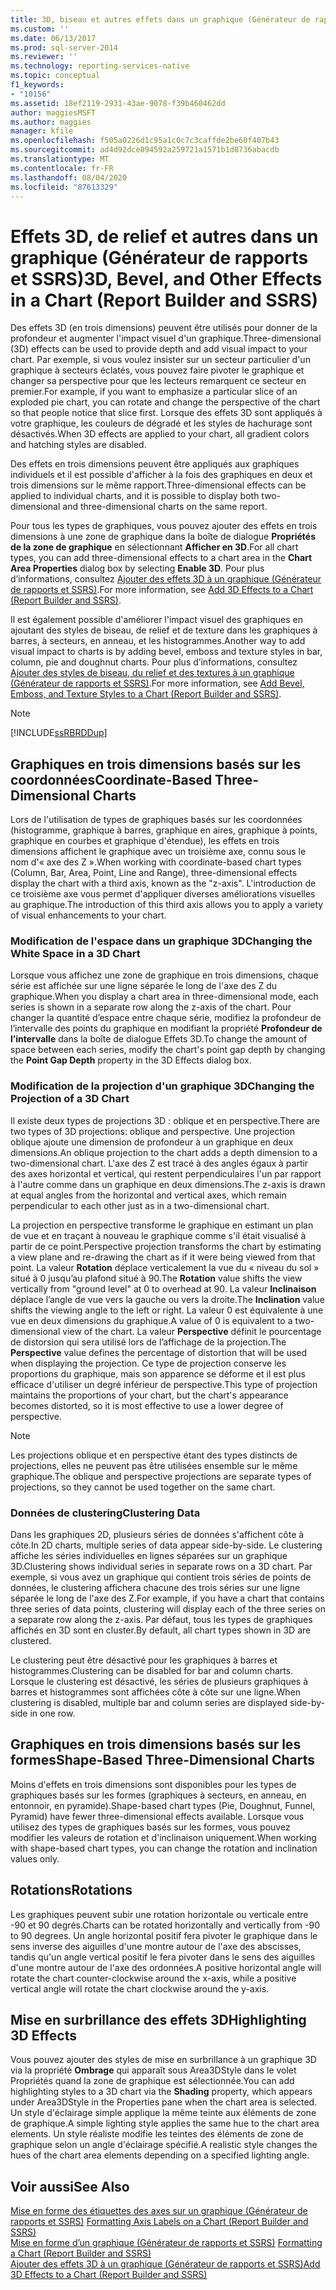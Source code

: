 ```yaml
---
title: 3D, biseau et autres effets dans un graphique (Générateur de rapports et SSRS) | Microsoft Docs
ms.custom: ''
ms.date: 06/13/2017
ms.prod: sql-server-2014
ms.reviewer: ''
ms.technology: reporting-services-native
ms.topic: conceptual
f1_keywords:
- "10156"
ms.assetid: 18ef2119-2931-43ae-9078-f39b460462dd
author: maggiesMSFT
ms.author: maggies
manager: kfile
ms.openlocfilehash: f505a0226d1c95a1c0c7c3caffde2be60f407b43
ms.sourcegitcommit: ad4d92dce894592a259721a1571b1d8736abacdb
ms.translationtype: MT
ms.contentlocale: fr-FR
ms.lasthandoff: 08/04/2020
ms.locfileid: "87613329"
---
```

# <a name="3d-bevel-and-other-effects-in-a-chart-report-builder-and-ssrs"></a><span data-ttu-id="dbf08-102">Effets 3D, de relief et autres dans un graphique (Générateur de rapports et SSRS)</span><span class="sxs-lookup"><span data-stu-id="dbf08-102">3D, Bevel, and Other Effects in a Chart (Report Builder and SSRS)</span></span>
  <span data-ttu-id="dbf08-103">Des effets 3D (en trois dimensions) peuvent être utilisés pour donner de la profondeur et augmenter l'impact visuel d'un graphique.</span><span class="sxs-lookup"><span data-stu-id="dbf08-103">Three-dimensional (3D) effects can be used to provide depth and add visual impact to your chart.</span></span> <span data-ttu-id="dbf08-104">Par exemple, si vous voulez insister sur un secteur particulier d'un graphique à secteurs éclatés, vous pouvez faire pivoter le graphique et changer sa perspective pour que les lecteurs remarquent ce secteur en premier.</span><span class="sxs-lookup"><span data-stu-id="dbf08-104">For example, if you want to emphasize a particular slice of an exploded pie chart, you can rotate and change the perspective of the chart so that people notice that slice first.</span></span> <span data-ttu-id="dbf08-105">Lorsque des effets 3D sont appliqués à votre graphique, les couleurs de dégradé et les styles de hachurage sont désactivés.</span><span class="sxs-lookup"><span data-stu-id="dbf08-105">When 3D effects are applied to your chart, all gradient colors and hatching styles are disabled.</span></span>  
  
 <span data-ttu-id="dbf08-106">Des effets en trois dimensions peuvent être appliqués aux graphiques individuels et il est possible d'afficher à la fois des graphiques en deux et trois dimensions sur le même rapport.</span><span class="sxs-lookup"><span data-stu-id="dbf08-106">Three-dimensional effects can be applied to individual charts, and it is possible to display both two-dimensional and three-dimensional charts on the same report.</span></span>  
  
 <span data-ttu-id="dbf08-107">Pour tous les types de graphiques, vous pouvez ajouter des effets en trois dimensions à une zone de graphique dans la boîte de dialogue **Propriétés de la zone de graphique** en sélectionnant **Afficher en 3D**.</span><span class="sxs-lookup"><span data-stu-id="dbf08-107">For all chart types, you can add three-dimensional effects to a chart area in the **Chart Area Properties** dialog box by selecting **Enable 3D**.</span></span> <span data-ttu-id="dbf08-108">Pour plus d’informations, consultez [Ajouter des effets 3D à un graphique &#40;Générateur de rapports et SSRS&#41;](chart-effects-add-3d-effects-report-builder.md).</span><span class="sxs-lookup"><span data-stu-id="dbf08-108">For more information, see [Add 3D Effects to a Chart &#40;Report Builder and SSRS&#41;](chart-effects-add-3d-effects-report-builder.md).</span></span>  
  
 <span data-ttu-id="dbf08-109">Il est également possible d'améliorer l'impact visuel des graphiques en ajoutant des styles de biseau, de relief et de texture dans les graphiques à barres, à secteurs, en anneau, et les histogrammes.</span><span class="sxs-lookup"><span data-stu-id="dbf08-109">Another way to add visual impact to charts is by adding bevel, emboss and texture styles in bar, column, pie and doughnut charts.</span></span> <span data-ttu-id="dbf08-110">Pour plus d’informations, consultez [Ajouter des styles de biseau, du relief et des textures à un graphique &#40;Générateur de rapports et SSRS&#41;](chart-effects-add-bevel-emboss-or-texture-report-builder.md).</span><span class="sxs-lookup"><span data-stu-id="dbf08-110">For more information, see [Add Bevel, Emboss, and Texture Styles to a Chart &#40;Report Builder and SSRS&#41;](chart-effects-add-bevel-emboss-or-texture-report-builder.md).</span></span>  
  
> [!NOTE]  
>  [!INCLUDE[ssRBRDDup](../../includes/ssrbrddup-md.md)]  
  
## <a name="coordinate-based-three-dimensional-charts"></a><span data-ttu-id="dbf08-111">Graphiques en trois dimensions basés sur les coordonnées</span><span class="sxs-lookup"><span data-stu-id="dbf08-111">Coordinate-Based Three-Dimensional Charts</span></span>  
 <span data-ttu-id="dbf08-112">Lors de l'utilisation de types de graphiques basés sur les coordonnées (histogramme, graphique à barres, graphique en aires, graphique à points, graphique en courbes et graphique d'étendue), les effets en trois dimensions affichent le graphique avec un troisième axe, connu sous le nom d'« axe des Z ».</span><span class="sxs-lookup"><span data-stu-id="dbf08-112">When working with coordinate-based chart types (Column, Bar, Area, Point, Line and Range), three-dimensional effects display the chart with a third axis, known as the "z-axis".</span></span> <span data-ttu-id="dbf08-113">L'introduction de ce troisième axe vous permet d'appliquer diverses améliorations visuelles au graphique.</span><span class="sxs-lookup"><span data-stu-id="dbf08-113">The introduction of this third axis allows you to apply a variety of visual enhancements to your chart.</span></span>  
  
### <a name="changing-the-white-space-in-a-3d-chart"></a><span data-ttu-id="dbf08-114">Modification de l'espace dans un graphique 3D</span><span class="sxs-lookup"><span data-stu-id="dbf08-114">Changing the White Space in a 3D Chart</span></span>  
 <span data-ttu-id="dbf08-115">Lorsque vous affichez une zone de graphique en trois dimensions, chaque série est affichée sur une ligne séparée le long de l'axe des Z du graphique.</span><span class="sxs-lookup"><span data-stu-id="dbf08-115">When you display a chart area in three-dimensional mode, each series is shown in a separate row along the z-axis of the chart.</span></span> <span data-ttu-id="dbf08-116">Pour changer la quantité d’espace entre chaque série, modifiez la profondeur de l’intervalle des points du graphique en modifiant la propriété **Profondeur de l’intervalle** dans la boîte de dialogue Effets 3D.</span><span class="sxs-lookup"><span data-stu-id="dbf08-116">To change the amount of space between each series, modify the chart's point gap depth by changing the **Point Gap Depth** property in the 3D Effects dialog box.</span></span>  
  
### <a name="changing-the-projection-of-a-3d-chart"></a><span data-ttu-id="dbf08-117">Modification de la projection d'un graphique 3D</span><span class="sxs-lookup"><span data-stu-id="dbf08-117">Changing the Projection of a 3D Chart</span></span>  
 <span data-ttu-id="dbf08-118">Il existe deux types de projections 3D : oblique et en perspective.</span><span class="sxs-lookup"><span data-stu-id="dbf08-118">There are two types of 3D projections: oblique and perspective.</span></span> <span data-ttu-id="dbf08-119">Une projection oblique ajoute une dimension de profondeur à un graphique en deux dimensions.</span><span class="sxs-lookup"><span data-stu-id="dbf08-119">An oblique projection to the chart adds a depth dimension to a two-dimensional chart.</span></span> <span data-ttu-id="dbf08-120">L'axe des Z est tracé à des angles égaux à partir des axes horizontal et vertical, qui restent perpendiculaires l'un par rapport à l'autre comme dans un graphique en deux dimensions.</span><span class="sxs-lookup"><span data-stu-id="dbf08-120">The z-axis is drawn at equal angles from the horizontal and vertical axes, which remain perpendicular to each other just as in a two-dimensional chart.</span></span>  
  
 <span data-ttu-id="dbf08-121">La projection en perspective transforme le graphique en estimant un plan de vue et en traçant à nouveau le graphique comme s'il était visualisé à partir de ce point.</span><span class="sxs-lookup"><span data-stu-id="dbf08-121">Perspective projection transforms the chart by estimating a view plane and re-drawing the chart as if it were being viewed from that point.</span></span> <span data-ttu-id="dbf08-122">La valeur **Rotation** déplace verticalement la vue du « niveau du sol » situé à 0 jusqu’au plafond situé à 90.</span><span class="sxs-lookup"><span data-stu-id="dbf08-122">The **Rotation** value shifts the view vertically from "ground level" at 0 to overhead at 90.</span></span> <span data-ttu-id="dbf08-123">La valeur **Inclinaison** déplace l’angle de vue vers la gauche ou vers la droite.</span><span class="sxs-lookup"><span data-stu-id="dbf08-123">The **Inclination** value shifts the viewing angle to the left or right.</span></span> <span data-ttu-id="dbf08-124">La valeur 0 est équivalente à une vue en deux dimensions du graphique.</span><span class="sxs-lookup"><span data-stu-id="dbf08-124">A value of 0 is equivalent to a two-dimensional view of the chart.</span></span> <span data-ttu-id="dbf08-125">La valeur **Perspective** définit le pourcentage de distorsion qui sera utilisé lors de l’affichage de la projection.</span><span class="sxs-lookup"><span data-stu-id="dbf08-125">The **Perspective** value defines the percentage of distortion that will be used when displaying the projection.</span></span> <span data-ttu-id="dbf08-126">Ce type de projection conserve les proportions du graphique, mais son apparence se déforme et il est plus efficace d'utiliser un degré inférieur de perspective.</span><span class="sxs-lookup"><span data-stu-id="dbf08-126">This type of projection maintains the proportions of your chart, but the chart's appearance becomes distorted, so it is most effective to use a lower degree of perspective.</span></span>  
  
> [!NOTE]  
>  <span data-ttu-id="dbf08-127">Les projections oblique et en perspective étant des types distincts de projections, elles ne peuvent pas être utilisées ensemble sur le même graphique.</span><span class="sxs-lookup"><span data-stu-id="dbf08-127">The oblique and perspective projections are separate types of projections, so they cannot be used together on the same chart.</span></span>  
  
### <a name="clustering-data"></a><span data-ttu-id="dbf08-128">Données de clustering</span><span class="sxs-lookup"><span data-stu-id="dbf08-128">Clustering Data</span></span>  
 <span data-ttu-id="dbf08-129">Dans les graphiques 2D, plusieurs séries de données s'affichent côte à côte.</span><span class="sxs-lookup"><span data-stu-id="dbf08-129">In 2D charts, multiple series of data appear side-by-side.</span></span> <span data-ttu-id="dbf08-130">Le clustering affiche les séries individuelles en lignes séparées sur un graphique 3D.</span><span class="sxs-lookup"><span data-stu-id="dbf08-130">Clustering shows individual series in separate rows on a 3D chart.</span></span> <span data-ttu-id="dbf08-131">Par exemple, si vous avez un graphique qui contient trois séries de points de données, le clustering affichera chacune des trois séries sur une ligne séparée le long de l'axe des Z.</span><span class="sxs-lookup"><span data-stu-id="dbf08-131">For example, if you have a chart that contains three series of data points, clustering will display each of the three series on a separate row along the z-axis.</span></span> <span data-ttu-id="dbf08-132">Par défaut, tous les types de graphiques affichés en 3D sont en cluster.</span><span class="sxs-lookup"><span data-stu-id="dbf08-132">By default, all chart types shown in 3D are clustered.</span></span>  
  
 <span data-ttu-id="dbf08-133">Le clustering peut être désactivé pour les graphiques à barres et histogrammes.</span><span class="sxs-lookup"><span data-stu-id="dbf08-133">Clustering can be disabled for bar and column charts.</span></span> <span data-ttu-id="dbf08-134">Lorsque le clustering est désactivé, les séries de plusieurs graphiques à barres et histogrammes sont affichées côte à côte sur une ligne.</span><span class="sxs-lookup"><span data-stu-id="dbf08-134">When clustering is disabled, multiple bar and column series are displayed side-by-side in one row.</span></span>  
  
## <a name="shape-based-three-dimensional-charts"></a><span data-ttu-id="dbf08-135">Graphiques en trois dimensions basés sur les formes</span><span class="sxs-lookup"><span data-stu-id="dbf08-135">Shape-Based Three-Dimensional Charts</span></span>  
 <span data-ttu-id="dbf08-136">Moins d'effets en trois dimensions sont disponibles pour les types de graphiques basés sur les formes (graphiques à secteurs, en anneau, en entonnoir, en pyramide).</span><span class="sxs-lookup"><span data-stu-id="dbf08-136">Shape-based chart types (Pie, Doughnut, Funnel, Pyramid) have fewer three-dimensional effects available.</span></span> <span data-ttu-id="dbf08-137">Lorsque vous utilisez des types de graphiques basés sur les formes, vous pouvez modifier les valeurs de rotation et d'inclinaison uniquement.</span><span class="sxs-lookup"><span data-stu-id="dbf08-137">When working with shape-based chart types, you can change the rotation and inclination values only.</span></span>  
  
## <a name="rotations"></a><span data-ttu-id="dbf08-138">Rotations</span><span class="sxs-lookup"><span data-stu-id="dbf08-138">Rotations</span></span>  
 <span data-ttu-id="dbf08-139">Les graphiques peuvent subir une rotation horizontale ou verticale entre -90 et 90 degrés.</span><span class="sxs-lookup"><span data-stu-id="dbf08-139">Charts can be rotated horizontally and vertically from -90 to 90 degrees.</span></span> <span data-ttu-id="dbf08-140">Un angle horizontal positif fera pivoter le graphique dans le sens inverse des aiguilles d'une montre autour de l'axe des abscisses, tandis qu'un angle vertical positif le fera pivoter dans le sens des aiguilles d'une montre autour de l'axe des ordonnées.</span><span class="sxs-lookup"><span data-stu-id="dbf08-140">A positive horizontal angle will rotate the chart counter-clockwise around the x-axis, while a positive vertical angle will rotate the chart clockwise around the y-axis.</span></span>  
  
## <a name="highlighting-3d-effects"></a><span data-ttu-id="dbf08-141">Mise en surbrillance des effets 3D</span><span class="sxs-lookup"><span data-stu-id="dbf08-141">Highlighting 3D Effects</span></span>  
 <span data-ttu-id="dbf08-142">Vous pouvez ajouter des styles de mise en surbrillance à un graphique 3D via la propriété **Ombrage** qui apparaît sous Area3DStyle dans le volet Propriétés quand la zone de graphique est sélectionnée.</span><span class="sxs-lookup"><span data-stu-id="dbf08-142">You can add highlighting styles to a 3D chart via the **Shading** property, which appears under Area3DStyle in the Properties pane when the chart area is selected.</span></span> <span data-ttu-id="dbf08-143">Un style d'éclairage simple applique la même teinte aux éléments de zone de graphique.</span><span class="sxs-lookup"><span data-stu-id="dbf08-143">A simple lighting style applies the same hue to the chart area elements.</span></span> <span data-ttu-id="dbf08-144">Un style réaliste modifie les teintes des éléments de zone de graphique selon un angle d'éclairage spécifié.</span><span class="sxs-lookup"><span data-stu-id="dbf08-144">A realistic style changes the hues of the chart area elements depending on a specified lighting angle.</span></span>  
  
## <a name="see-also"></a><span data-ttu-id="dbf08-145">Voir aussi</span><span class="sxs-lookup"><span data-stu-id="dbf08-145">See Also</span></span>  
 <span data-ttu-id="dbf08-146">[Mise en forme des étiquettes des axes sur un graphique &#40;Générateur de rapports et SSRS&#41;](formatting-axis-labels-on-a-chart-report-builder-and-ssrs.md) </span><span class="sxs-lookup"><span data-stu-id="dbf08-146">[Formatting Axis Labels on a Chart &#40;Report Builder and SSRS&#41;](formatting-axis-labels-on-a-chart-report-builder-and-ssrs.md) </span></span>  
 <span data-ttu-id="dbf08-147">[Mise en forme d’un graphique &#40;Générateur de rapports et SSRS&#41;](formatting-a-chart-report-builder-and-ssrs.md) </span><span class="sxs-lookup"><span data-stu-id="dbf08-147">[Formatting a Chart &#40;Report Builder and SSRS&#41;](formatting-a-chart-report-builder-and-ssrs.md) </span></span>  
 [<span data-ttu-id="dbf08-148">Ajouter des effets 3D à un graphique &#40;Générateur de rapports et SSRS&#41;</span><span class="sxs-lookup"><span data-stu-id="dbf08-148">Add 3D Effects to a Chart &#40;Report Builder and SSRS&#41;</span></span>](chart-effects-add-3d-effects-report-builder.md)  
  
  
